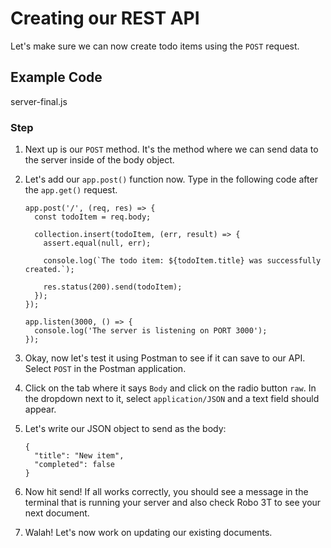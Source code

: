 # Creating our REST API

Let's make sure we can now create todo items using the `POST` request.

## Example Code

server-final.js

### Step

1.  Next up is our `POST` method. It's the method where we can send data to the server inside of the body object.

2.  Let's add our `app.post()` function now. Type in the following code after the `app.get()` request.

    ```
    app.post('/', (req, res) => {
      const todoItem = req.body;

      collection.insert(todoItem, (err, result) => {
        assert.equal(null, err);

        console.log(`The todo item: ${todoItem.title} was successfully created.`);

        res.status(200).send(todoItem);
      });
    });

    app.listen(3000, () => {
      console.log('The server is listening on PORT 3000');
    });
    ```

3.  Okay, now let's test it using Postman to see if it can save to our API. Select `POST` in the Postman application.

4.  Click on the tab where it says `Body` and click on the radio button `raw`. In the dropdown next to it, select `application/JSON` and a text field should appear.

5.  Let's write our JSON object to send as the body:

    ```
    {
      "title": "New item",
      "completed": false
    }
    ```

6.  Now hit send! If all works correctly, you should see a message in the terminal that is running your server and also check Robo 3T to see your next document.

7.  Walah! Let's now work on updating our existing documents.
